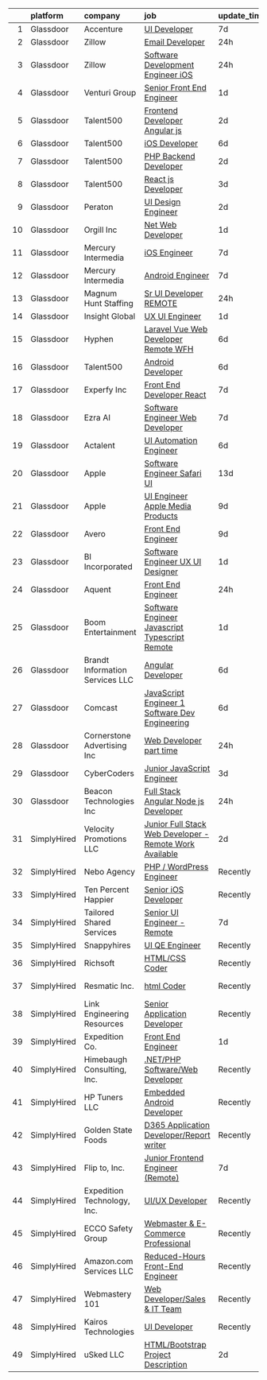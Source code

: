 

|    | platform    | company                          | job                                                                                                                                                                                                                                                                                                                                                                                                                                                                                                                                                                                                                                                                                                                                                                                                                                                                                                                                                                                                                                                                                                                                                                                                                                                                                                                                                                                                                                                                                                                                                                                                                                 | update_time   | location          |
|---:|:------------|:---------------------------------|:------------------------------------------------------------------------------------------------------------------------------------------------------------------------------------------------------------------------------------------------------------------------------------------------------------------------------------------------------------------------------------------------------------------------------------------------------------------------------------------------------------------------------------------------------------------------------------------------------------------------------------------------------------------------------------------------------------------------------------------------------------------------------------------------------------------------------------------------------------------------------------------------------------------------------------------------------------------------------------------------------------------------------------------------------------------------------------------------------------------------------------------------------------------------------------------------------------------------------------------------------------------------------------------------------------------------------------------------------------------------------------------------------------------------------------------------------------------------------------------------------------------------------------------------------------------------------------------------------------------------------------|:--------------|:------------------|
|  1 | Glassdoor   | Accenture                        | [UI Developer](https://www.glassdoor.com/partner/jobListing.htm?pos=109&ao=1110586&s=58&guid=000001812857e5a3adaa20b1fcb7df13&src=GD_JOB_AD&t=SR&vt=w&cs=1_eaa53e54&cb=1654239258443&jobListingId=1007896601129&cpc=F7A2269C793D5877&jrtk=3-0-1g4k5fpe6pvv8801-1g4k5fpejjor5800-9bb60e06a030e141--6NYlbfkN0APE6fJhDGMuC5jbJTJUCIacRGCS_mnoKGgY-k6jMj3Os1Vlfk0IYRj9WwqjqBzk7obuJZ5Ty4UDGgvfiQh4449kyZcv_6AJulA2UipyYwpUw8p0zq5dKa1raenwfGjalYgtL0OFxPVq031mEBufGItK4YyFJuuaFq_o9PqGaRgR5d-QcGmKlWTfyqT1LxnPGoI4DCWJn3FfIfk2ED1m47gC9OmNFoAN0Y27vizrcw-raQjs7eQKltgaTVMfTGfOfiqK7Zjm0GTeRMXCTyj3JXfBViWDpE2pL0ikIn8lTy419T9-Snb7EqsDHnEYpqqcvun27XE-UOfFV2P4v2nLYNSP8zWLB2GA6R1x_1c6UmvvrVioBC2CDPXGCVsa9D9BrrzQAGr_OZP02h9myF2y9vY4vmeZ29nlT4L5g0WSQqDTmv9I49ZavkI1Y4WqcqiUz-QIkNnEgFMdy9Wvn7AtBkIhPer2msp_YWIEVMPBZVB7cBb8KKnfYdHanuvLkfJwu5BH-rCS6I8GNch1VCKam2Hh5kW_xzVLggxUWKQ7f_CUiStTt8RxKDFCwCN1ernzHQof0laU3O4vzwIUjLK16BZSgXXR5oT3UVvMPeTLlPUiOix4O-GVyei)                                                                                                                                                                                                                                                                                                                                                                                                                                                                                                                                                                                                                                                                  | 7d            | Plano, TX         |
|  2 | Glassdoor   | Zillow                           | [Email Developer](https://www.glassdoor.com/partner/jobListing.htm?pos=117&ao=1110586&s=58&guid=000001812857e5a3adaa20b1fcb7df13&src=GD_JOB_AD&t=SR&vt=w&cs=1_2d789496&cb=1654239258444&jobListingId=1007914140809&cpc=334ABAF5D42DC775&jrtk=3-0-1g4k5fpe6pvv8801-1g4k5fpejjor5800-d5a371a2296d9443--6NYlbfkN0ANMurRYyPEXg08u6OamUd1Mvhk-zhFSGYIZgoJR86UvYL2v6MoUqae-sD5DnU21vr3PQNu8ZSqa2obWZbktWxgr0g78Syxir6qFJq9FS2-QcG1zbH-ZdReyN6tfx4WDorKu6fRAqkaeyW2Vts6RUdmNBZQ99TRrPTVGAhRaKI307A3YhR2uAcPUFCyx2Z_FuHLmw-RHI8yRaGN2SFNx3HfugyVnmd3PqvSMaIKFNexciEkd37O7KUKoTqQxYbvCWZQVCyyNMtPV7mGyNsyrw9o55sIWWw2jyPvTE-E7O_ANKUXWmlY-hpR_mz9oAdkFQD1bix3YTkrPnyF8UhNEC6XVQ6yBoHvyODsCR0LThQJ3qultTOCpuaXfS4h_wYTLZjf3I9iqZxHL9JSTqH88qxXM2OtSAqvrmy0AwKtZPEXVXeaTYmh3rhL1xo-V6bl52H12BEnknKSN2V5ZQzTtvfck2pd4XnqiPmgOD8kUaXTRlQKs4akM9Ua2rRkiuHtgGeZBbeGb_ZiNUtImQoyjvLwZOstGzK6lRH9_3p1F-9NDexxehtwambye1RgKJ-rUlz5y3DI7UAm5LSEfVpSzKyTzuaZC2Rbs3nEqMLSSdXn5VoDAzQu5DUgp9dLXTnoHezZNk4WjAF8DU-1mHt8poObG3jtXUkObZL0yqbcb-Qpkz4X_0JM7Cni7G2Rfz9Jb0MwkfEFAM7WCOctCT7el0ACW0FlZGQ5M1s3nCx-MlteafloXl1KJ3jG0CgEckukL-vTgG-QkGQlS5m3amScmMjl325huijAVBoKRe6OwblO981KityMUrYkLC6xKZWgbVyz21ew3o_-MnFN1wQ1zVJOJmskfW1W_I_kVwJv5lO82Oe4O9ZkpDF4414rYstFJt8%3D)                                                                                                                                                                                                                                                                                                                                                                                 | 24h           | Remote            |
|  3 | Glassdoor   | Zillow                           | [Software Development Engineer  iOS](https://www.glassdoor.com/partner/jobListing.htm?pos=107&ao=1110586&s=58&guid=000001812857e5a3adaa20b1fcb7df13&src=GD_JOB_AD&t=SR&vt=w&cs=1_0bce164d&cb=1654239258442&jobListingId=1007914140795&cpc=01657B10174A43CF&jrtk=3-0-1g4k5fpe6pvv8801-1g4k5fpejjor5800-8248a2de4f7257cc--6NYlbfkN0ANMurRYyPEXg08u6OamUd1Mvhk-zhFSGYIZgoJR86UvQ_x0FKK8TrZZD49G3rLjS8NjCgnTAvk9YSJOHHkdx2pylunhoEcPyHsrpyRiG8d7dDGFh80bslviv7bc_hULhVYQF6y8y9J3EsW7mxhOp-dlKHrk1YS3fyakeqX8qqixrc82R-BM9XOaEjzaGRJ69V8sKPay3mq7UM3kTdfd426v1d--b-UeYQnd5Y16qpPNcB8wlu3qS5d6-RAohYQXIYW43eRCwAlEILj9K7_axhxEQ6lzkYa7GqO1k_3mvPGtTv_wi0H1uZgJqixHkCAH-GxOnx_iW3j-eXNUIp33xF-mHU6Fii46VQQpM8sssZg-rCZmp_jTRzJsfhdRSCxT1XMHHGQTtMxd8OP4KAokG_-ammqQupNuLhg9g8XDHejElaNXRQOD8UWnkA8SiRPLwMeN99kvj8U6SR5UHjGc77W3njaMJUGAg91Fgn74gMYBPNMQHk_7eAZLHtgGqWpcSfiA06dUZhVEngnd5l9BX6ZtmU5_Q8LdjfQ76D98_keJTmG0nkne7j_MpPIhhHUheUkHumbiLArh3jwI0T0N4FUYNd0OaBUcrDRV1_CIaloLw4T63rmbeMpMN0gAoWXzTodaeJ-6tARGjKDKm-N5cUkySaI6RcCa0h7XpfFWPNzoXg2xecktqmMle6kojIA0aMNCiucEKDH2HfKvU26MczbTrOmox-vtiTWeZTswEgHJqk8x1XOSvz3fIq9v9YWsHeFFdUofhLOR32yd1806TrJI8l4E9U-cEeQpCvPwU60IFOy2huZ-p-D6rMrfigDhYwvrPQIG4FEnWRyo3mkFxjuUCRvwsLzHKo1Il5b8gmW266DXqovMxLAfQG6TkS_wfSBRbQmruaGnQ%3D%3D)                                                                                                                                                                                                                                                                                                                                                | 24h           | San Francisco, CA |
|  4 | Glassdoor   | Venturi Group                    | [Senior Front End Engineer](https://www.glassdoor.com/partner/jobListing.htm?pos=104&ao=1110586&s=58&guid=000001812857e5a3adaa20b1fcb7df13&src=GD_JOB_AD&t=SR&vt=w&ea=1&cs=1_37faaa59&cb=1654239258442&jobListingId=1007910234755&cpc=8507CEB59E1C6AFB&jrtk=3-0-1g4k5fpe6pvv8801-1g4k5fpejjor5800-0cce87c2f7dcf889--6NYlbfkN0DiMBqcaSMT8lrn_viPgFID_2aewekq0duxyJS2DdWDl6I0UnuoC7mcAdBs-ATn3cQAqSfDZUWF8wDtisZl3LekXIOX6FaYmusw585o9ZO7sI8LGYrnZGjTFQGZ7mupt4N0O9tN-kHcTr-uSPAMFUYLAO8bRRkbOVyIQEVy3Uur1MOgfmffHx3N-XVdVbrHzmd0i3CvD7zCE3UdhEyCV63aP9CaZwYF7DCrJK1gKvpwm2l9js0rYaAKEUdZ_rqM5ojmpTFApR51IM_bu_On2nSAJzPr9Nj5wHe-JZuBvN_WWvYPm7BgnvCnf62_FwFHhIGele2OT1eR_EQVhK5zIIVxtbu2vYadps8Cx5DYF77r4By3mi1eX353gl1cH0usaCX4d9a_Ba65BG9zx2KL1oCDyS_ns-5D5opE7v1UySKTUfs2B3ou-rZvmKmn7jr7F51dhAkq5KaDN2OZz245IWujuynRt-7CXcgXWpeofY0kpAi8tC3VlZji5-ZzH7_ZNBuQtPZ2vQfc4Rx5GPkSaauq)                                                                                                                                                                                                                                                                                                                                                                                                                                                                                                                                                                                                                                                                                                                                                | 1d            | Remote            |
|  5 | Glassdoor   | Talent500                        | [Frontend Developer   Angular js](https://www.glassdoor.com/partner/jobListing.htm?pos=127&ao=1110586&s=58&guid=000001812857e5a3adaa20b1fcb7df13&src=GD_JOB_AD&t=SR&vt=w&cs=1_df6509f4&cb=1654239258447&jobListingId=1007904529317&cpc=F41FEAB56D215062&jrtk=3-0-1g4k5fpe6pvv8801-1g4k5fpejjor5800-87f5623e7ebd3c43--6NYlbfkN0D5mXFGwCT9lo97i3gsfTR9iTAPBTm16RjVfbVH6M8QHE8eZVK8zpxpBIss9-IxxjRK0osfSTuBXVkiNPFKje_-ymHyeVXeEt5LJQHqrcSVasMpBVf2PfFNBE1HFLUJviFupjnIM1gEtbdDYUQD6QQlzIEJIjR99ul5jr4u4JBmxg_L-QdbGdiY40AGhtssWTKPnqG8ssQuAJRe3QEkIPC1XmsJHfEKricj0p4LHjZiLRWO55D_lAgIZK9YLvrJFFySCeUDBV8gU-BYmZXef3dpCJg0GWIciyUO05NWpsc8TATFdWewwOZu-T_-qg2QgKShJkhWQrvzEm9rE7rW13k6n5X_9QtnXie9VgYaJCdGftU7ii5Ul_ESzazKrxHkMqIIgNElgu3xiY7zTOom8zavZuSWWpMuBNlFTgvg87vWmAezQMlJDh9-QJhlPlgHkvPdxQtvkzYV4RGJKgedZlFNhzsprCSQ4b9GE0apooNaBHhuWpzxElwN8n2wD5Gcqs_iogqFRPW1aSFz8gmgjV-de4xOdqKSaG57NBd6WMiAaA6ArQvcrRRpjzRjntK0Jwa2QMMwC1U6fSZbmLygOmF_YvOwP4Wa78GmlubH0X0NZ1HovFqSSErIudW9N1xzsbxoxIC1-wvbkt_UB0bXXcXIx6W__sdsczqSbtAhL-80NqtzVTQcYi0aPVUTK41fDcSg8CcnBzlH_g%3D%3D)                                                                                                                                                                                                                                                                                                                                                                                                                                                                                                                                                   | 2d            | Remote            |
|  6 | Glassdoor   | Talent500                        | [iOS Developer](https://www.glassdoor.com/partner/jobListing.htm?pos=126&ao=1110586&s=58&guid=000001812857e5a3adaa20b1fcb7df13&src=GD_JOB_AD&t=SR&vt=w&cs=1_dde40f7f&cb=1654239258447&jobListingId=1007897766239&cpc=F41FEAB56D215062&jrtk=3-0-1g4k5fpe6pvv8801-1g4k5fpejjor5800-6964dac8eb8b6236--6NYlbfkN0D5mXFGwCT9lo97i3gsfTR9iTAPBTm16RjVfbVH6M8QHE8eZVK8zpxpBIss9-IxxjSzv_JkRkv03uQGpUGcXEptTmBlpcP3D_l5-c1MGQG1ynr4cgznyYHtmRSCnECkmri01t3KIuAcV5e7GJ95gvW3n1o_vpDh0FiLg_bSxWDfvt6P0CPJG4peqA7eTIDZLmTEzI3xEW5jTKYPq4FJAoYx0TeU438oeTWgSy0kiiF6VLFcWruFY9lVbzRdDneAsCG8e2xIPmd3QKuGhI5__H2NTpiyXIoxjepemVOIomFYRe0Y2Pdhfffjy0Jm_9ah8H9d_sYUVvGq-_Lh3e1JdwDtj51DwOsZlrS2sl4kX2Ud7GYRLmYIxlKNO-OhIY3rMJz2eclbYuZjZYmdgQ9r26NHqGmrvUPXN4ifNzw4NrrNF5aUeR-3q0Lsc1FDNyeUQuWa2HGX1cNYnFAfgU1dzryBKKkBrppQU-KAO5XbGg6CLJClcqXQ5mp4C7_grWfVgOXe5E7DcgeEk_c49mAI8j13JLa9DsQP9lVkWHsSDYJMcLgkK3XSqnI659gj6ETAksFHvrHJLJ4KBBU2cF8j68flcF6gtLvVubuzePXuAJuwie190FZ_zmOhldYcffdUTGa8bixl6IZbVwhO6LlX5xDspZYdqMlpjHGyaZuWbx5Rn6WuGJZVikJH)                                                                                                                                                                                                                                                                                                                                                                                                                                                                                                                                                                                                 | 6d            | Remote            |
|  7 | Glassdoor   | Talent500                        | [PHP Backend Developer](https://www.glassdoor.com/partner/jobListing.htm?pos=124&ao=1110586&s=58&guid=000001812857e5a3adaa20b1fcb7df13&src=GD_JOB_AD&t=SR&vt=w&cs=1_e38e19ab&cb=1654239258446&jobListingId=1007904714612&cpc=F41FEAB56D215062&jrtk=3-0-1g4k5fpe6pvv8801-1g4k5fpejjor5800-d767907e49504ccf--6NYlbfkN0D5mXFGwCT9lo97i3gsfTR9iTAPBTm16RjVfbVH6M8QHE8eZVK8zpxpBIss9-IxxjTgyFgGJT-FIoKdrZhAfS9_NM6z5ZxF12lUGA8c02ZoHAmEqDXQYA5mBdMJ_zhsgHFsg5niEobBFIx2nbvtI9VOyGvj5cRaAVXmEt_jMy0VAPg7ZsfrFR7LkrdNItSSGw6w8llUvevvtzTASUENxaRM2OGD2zZUfImRJSVh0J58huuGRevU-tGPlkbBiL8Gudnv-LQu3QxMmBzCvo60iuEZMkUT9saGk5HUQnSlCpX5ovVx0e_UK2V-4ybsFArdWieNVryKjZq3C8M8xqyIBBW9-B8fCActsjvSoUFKuEh4rOh62sFxUOGcBoGNP51waI5gnO2aPm6xlkJAlJh9PD614iNjqZmojx_GC4sFIpWB0b_oT60pZX0h3JCSAug44Y8Mj30wRJDze9FE-NcS_Fd69Wi1-82P5TIb2mG3u1GVCuOuqO5_U3OAxVfCMvMOj9RljwFKxpOzqxse5mEvZCp9h7-8iF_sZ3xyRQTNshw9UdXAa8IIuW3oNSxFMLQeZySJ9SlC31-GlHD5qLoTPhbGH_z2rm6Brcep29_ZZWCaOEaYsIHGxwxTEE4VUtRUU_7IjpNaRKJvnz5SteG-qrMfek3MhHiAO-uf6cWGilFR-oOI53RPycf6XJoBxyttttw%3D)                                                                                                                                                                                                                                                                                                                                                                                                                                                                                                                                                                           | 2d            | Remote            |
|  8 | Glassdoor   | Talent500                        | [React js Developer](https://www.glassdoor.com/partner/jobListing.htm?pos=113&ao=1110586&s=58&guid=000001812857e5a3adaa20b1fcb7df13&src=GD_JOB_AD&t=SR&vt=w&cs=1_925c41a6&cb=1654239258443&jobListingId=1007902738055&cpc=F41FEAB56D215062&jrtk=3-0-1g4k5fpe6pvv8801-1g4k5fpejjor5800-632c26172fe21751--6NYlbfkN0D5mXFGwCT9lo97i3gsfTR9iTAPBTm16RjVfbVH6M8QHE8eZVK8zpxpBIss9-IxxjT2tE4zvyR5VnfGbhGh2dlUdHAym8QFZteZ2OBXWQvax-zElMlt0B9vbbCz0Y8PpbUuYTm2cXTS-S32OGQcgTx3I1gr9tPVu3TO1Xjo0AHmRsAsdSJ-Bh4Xg58uBAb4St6gmzMu_ucqbKNqadieeGsmk72cser4IptQENkoF28ZvKfdrkE41n7gZUFy3xLAPMeT5WWbJLZuHjThQ5hT1Y-vI-Wx7O12AZdviacP_x54IuVxyAnk0sAuAMAi1iyR5ZjX4DRO9BsnyyaVOc7rqOdvAYqthReqZQOJRQIirZj6p6OiVgs3niEvSxkkoK9NsDFPQ8G9efRx7W14eMLTCyFr6dyoHSTI9fHpC85yrXw1FwANXesHI1JPVjqLlPZ6_zNGr7uMtR_P7i4Txp8C2f-KlVYNNL1JaCU0yFr5crdvYJmwJC7xS1ug-sOtG--C8X9PSkgqKNPygCJiR9ZXOuGWyt-v5ChnNb6L9TGukrCVeftVXKQX5uHlAja_sDj77FFkI1QvjFtSLrwUcGWxsvqzTIP-rxZCMT37UdmqRXCh-rYhM_bfXfCBhiy0-N-ka3ok_zCZSEeavhaU0B8U_5UwFk4siQD1_GaApgSBXlgro8OVH75umjAB)                                                                                                                                                                                                                                                                                                                                                                                                                                                                                                                                                                                            | 3d            | Remote            |
|  9 | Glassdoor   | Peraton                          | [UI Design Engineer](https://www.glassdoor.com/partner/jobListing.htm?pos=110&ao=1110586&s=58&guid=000001812857e5a3adaa20b1fcb7df13&src=GD_JOB_AD&t=SR&vt=w&cs=1_24406cd7&cb=1654239258443&jobListingId=1007908040616&cpc=F583A5AE0DDDFE3A&jrtk=3-0-1g4k5fpe6pvv8801-1g4k5fpejjor5800-58ef5cf6f669573b--6NYlbfkN0Cx7R8OmodZU4Ze4hnUhR0Myw3_voyDLMHXumN7ynSuTrXceT3foN28OOGtcbbQ_74VxahBkURUwvgY0T_lQpTHmbZdizHVjKpUxQ5PlxHa4G5W4py6IGwGXdeUIhYylfc0l_WqmsBf0ytiEd9rWpIkcqibTjicyOKG0by4Qwrgu4Jmg_wWVCD2Tdq9cq9ZREu3wZK3G5sJ_saSGbrPgXvb37MqviLj4QtOazwW_GrCqTaXtycugn4unt0hJMq202sTUNTd9G8sHekyuMzUA0e3a3eBtI6Ar7dXp6QcYxUvwlEoLJGh-khoEnsIzam26KVw5ldZw2bUE98p6FJ9OlmdpVFeS2jPnhJjL0y1D0fHsObDEE6nAJiBtBKrGJ0JYaHdlJzkg4kMUBM_hMTETHQwZnfAXxtfpreKIOf8z9jaTow13MN54QahAyQQGhO4yGyHnDjcl7aSJnoiHDB0ozHp4-9lrsHYlm5vfr0J1ykXQcSn7viq2fbczJzsLJH3Kk1tjiljJ6uuaCQrx5ei5eL0JRs6pEAIKpa7qn4laGhAxY2J1ORsA5lwmppJwIm8cLTLJ45ln9O_AAePFX9RlIkKrsoOq7HpSN0h4pvud9NFAqMNmr2w2AET8s_Fi9Gwnz-wApGi1Lufo7PYSdJgtHetNkzWcIAlE6nGmzl_6VxPxIY6Nd9sFbODq5bnx_I2Pe0huu2MJcBvBaAi4y4eclr36yRY3F-RGDBD5lkRA_057d_m4-IC9aXgMJCiF87B_viTHHrWG_H8bIUbp01xZ8kMncQTlkZs9enD4EjPy7zqBPxJKAZhl4Wf3_S0g5mJZB3Wi2HIgnQ0x_aYIBLL48ZlXAulf1s52NxT0d8Rd8P5ZQxX6UrAVpWOwuKPl9OiHHSB9QMMhEPV1rgRS0Wh-lkGOcSbeLlC4CcSkieTOFKF1F4n8x90AL26ax45yAkgftQN_60xygj_yr1bRwFItTaWcrdpuT1NBtES2Y2XBth_tHRSU95wSYd0dzr-XNR7NAOVY8MZlNi44GPuqACukrdzh2KTMsmscKGt_8VyJxLjLNg9HPGDhR3OSrLDW6y4MnGuDsYylpAd5A%3D%3D)                                                                                                                                                                | 2d            | Chantilly, VA     |
| 10 | Glassdoor   | Orgill  Inc                      | [ Net Web Developer](https://www.glassdoor.com/partner/jobListing.htm?pos=115&ao=1110586&s=58&guid=000001812857e5a3adaa20b1fcb7df13&src=GD_JOB_AD&t=SR&vt=w&ea=1&cs=1_29af02d2&cb=1654239258444&jobListingId=1007910282226&cpc=217C45A42544DB93&jrtk=3-0-1g4k5fpe6pvv8801-1g4k5fpejjor5800-c354991ca4ecda30--6NYlbfkN0Ct2E6ce6CmTcCE-OehnWHI8qHqX1-V3JtgcCXa5aXopZxXERNJCRdfPpCnAZt0k5Fa_8n1aeoPeq93zHe2hWiDjg0YyyHnrYk8oXog060WPiCWx-ULvPCsfQHYX4flf-O_UStxCNiT3E6Ia_eYhXu_gM_qDc_Sv3sIOA_NcHGT15FiG9RZpegINIBJSEs2G1seFUmPYKnFzXYrrbtz7xlpgxeBa6PvLFcyvHWplLMna0tnqG3ZsTf84-4Je9LN5O5qy1QD0SnWNVeev6KQazklbiEiNOkORM21KcFW5ljRYO7eBnqPelCrNa5GkbbR8HOyyNB6X_rFPD9-I7w92lgKqtrh20MygQgXIN6VwBUe-lcPbhs6i3SrjcrX0g5I6PxImNLZb01D19qsxW0gfjWixj73MwKfW3ucSBZntzLajEJvSzir4haaTC3vdZXi8DaUEmDfOXx7mXYBSP6ecWfAlCyvuE_TQYwMcFpjTPw67Bjknn4rKjFPYYPUFTZphTnSevY5gCOJzg%3D%3D)                                                                                                                                                                                                                                                                                                                                                                                                                                                                                                                                                                                                                                                                                                                                                           | 1d            | Remote            |
| 11 | Glassdoor   | Mercury Intermedia               | [iOS Engineer](https://www.glassdoor.com/partner/jobListing.htm?pos=108&ao=1110586&s=58&guid=000001812857e5a3adaa20b1fcb7df13&src=GD_JOB_AD&t=SR&vt=w&ea=1&cs=1_1f23d837&cb=1654239258443&jobListingId=1007895002002&cpc=84DBBAA61F05C438&jrtk=3-0-1g4k5fpe6pvv8801-1g4k5fpejjor5800-64849d946091cc5e--6NYlbfkN0Df00g2cdHO-gfjQ4CGVCa3Qp_-wMFvUt4bv1CBGfq3NIwazR7wqmHkVm4vCojkQGVQyoU8u6iTl2ZkYPr8u7B7EiL-mbWIPlod1wQ520Y0Ug8lE9jbuvq54luw_QKstk2q-RoIHJgnHqUN_pv8Eh154K1xZ2c_UTk2dUPUiceft_pyrC-VR6eqXZfoSAhrHPcwSnfmxIA4qbSXAIu40TOckus1q2QdAR615q6yRLKVg4JhxnXd0X3qOA3OBrubooRL_e1Y49knsqSm_uWCt1vvZTaiHlA83Yk6yajj3rsT2LB7xOZ8jqgiJIbxEvtDLQtiyhwVp74DpdzEXrFb6R8QgiNrgYiwXE_DUTtA5wCS0rW0VyvQrjO7biAZaYlOqrQMh44aZesMkr8n7OUK6qQ2Ya40bn4y5ZpOe23kgAXdPWBMuF2WxMB7NMMeYXCG15wBHHDrk249umQ8NUYUn-1rra84rBAe5wib9bdT8vHFGNkCkmCedZLW)                                                                                                                                                                                                                                                                                                                                                                                                                                                                                                                                                                                                                                                                                                                                                                                             | 7d            | Remote            |
| 12 | Glassdoor   | Mercury Intermedia               | [Android Engineer](https://www.glassdoor.com/partner/jobListing.htm?pos=101&ao=1110586&s=58&guid=000001812857e5a3adaa20b1fcb7df13&src=GD_JOB_AD&t=SR&vt=w&ea=1&cs=1_09fc88e7&cb=1654239258442&jobListingId=1007894995928&cpc=C5F9C09AE97B3D2F&jrtk=3-0-1g4k5fpe6pvv8801-1g4k5fpejjor5800-5777284f90887ff3--6NYlbfkN0Df00g2cdHO-gfjQ4CGVCa3Qp_-wMFvUt4bv1CBGfq3NIwazR7wqmHkoyzbpU2Y2iGDVEu4FmuxiBt_Vu58hLMNMELW3kDUtAxWnf52R1tqbGeDeQJOsQ-pV-5DZ8TEro2EnF7G-DCgxGzGWci5fd0vTaXxKvA4yStCwMojS6ir9u__SwErpdrUfb0xtZz-iO-1s4jdr56iVbiFOJ-hZYiORcYHN74vJjf8IVkUVN7eJMFNa5EnMl_1W9DQp1FzQU7uT2wc-UtsX6pk3Duc_91mYzWOuHFMRT_Lp1esJj6JD9lCgzut4T0rZ2SnMS76aa-vtdQgJ4xv8lU9YrqL97FNjUY14eeUIvHIxW9x7g3_8W_zF1Ir5LSdiUq8zq9NLrNS90PEjs2KgQj3TgkVeTJLqQw6d-EjqTKhg8dRM7IYQhVPtKmkFEhxbrN77DCPZBfV9oP17TvFQxMi3hj5Op93Xe7MGSnSC3HVSADSQY2tfPA7JNwurSjT1Eyk520L9nY%3D)                                                                                                                                                                                                                                                                                                                                                                                                                                                                                                                                                                                                                                                                                                                                                                           | 7d            | Remote            |
| 13 | Glassdoor   | Magnum Hunt Staffing             | [Sr  UI Developer REMOTE](https://www.glassdoor.com/partner/jobListing.htm?pos=105&ao=1110586&s=58&guid=000001812857e5a3adaa20b1fcb7df13&src=GD_JOB_AD&t=SR&vt=w&ea=1&cs=1_9d645262&cb=1654239258442&jobListingId=1007914398237&cpc=AF8BC9077DDDE68D&jrtk=3-0-1g4k5fpe6pvv8801-1g4k5fpejjor5800-ce8b203eebefe641--6NYlbfkN0ApPMyXrjGHNZ4HOtR5bp3hW7-r3UAVomwaSEEjEZtheiHWunq3-hIpQJ9MQbaby1ovHlEM4Cm_dTbO1kG2pBpD1DSy-yZZBb76Bgi75zy6Uc2AMziVQlC_kG8a6YIaShkRa4chM2abgRsRic1r6ZcL7zvilEYW7yUCX-CFIWcimP-OzAETHZAEYnWG2VcEUIUOula_IFEymd9wxiRWQBY6kYiBzNaUE6CPXm5dXvEwot6D0oWzXZrWrSBuzQ_3kZ1L82yVhLOTe2rbY9tBv2uoyMad17GnAyD6cS2q1Ds87gFu4m9R3MKee2z-jFzpEOkf5QT8vv1GNv5D-2tORYHNhD4aZ4BnZl16Xwc52f21vWWXejTMLb8vpD_rEFSZ7bcPSMy6acBGdGaiLWnGu_v4r7lJ924mYqsSF4AfdHrx7B6_vL9pTpVkUwVjChP6BevGHHyHJ3qX2XIqvXCXNHRQ-vEc0MmH6ncn2RLTROvtpB0VePV91LstaPv5ufpC-BzD6bko9WwKUA%3D%3D)                                                                                                                                                                                                                                                                                                                                                                                                                                                                                                                                                                                                                                                                                                                                                      | 24h           | Remote            |
| 14 | Glassdoor   | Insight Global                   | [UX UI Engineer](https://www.glassdoor.com/partner/jobListing.htm?pos=120&ao=1110586&s=58&guid=000001812857e5a3adaa20b1fcb7df13&src=GD_JOB_AD&t=SR&vt=w&ea=1&cs=1_c4c4f0a2&cb=1654239258444&jobListingId=1007910244770&cpc=654405A9B1E0A9F5&jrtk=3-0-1g4k5fpe6pvv8801-1g4k5fpejjor5800-afed4282e819902b--6NYlbfkN0BKkHZu3wF05EeDimN_p6sYpKCMArvwa95YdH7UpkaBCi52Bcb3JNt3QpXU1JGZrLTy642Z8new5ghnGc6JhbwAy3wuykZPgjfusX9rIC8pPltd09bKgrKX1vpPYP_8idp-qZQRLTSYYBFxoIqmKWN9OX4KCaEp2vMOlGfLX4-MRrZtNYM0XU_YTOJnIEOkXsN38NlB4fa6pBEOYa3t89Yuyh2h50X_fgaQ9AvM2ZTC1JIneRENV7gAwyHa7gEQr6zbOy4VJJyPibzhZtTGjtLyPtjTRmNd-srJXsPs_iB5CgeUatO5C_xNgEghj9O3TVPButMPtrnFlkV9iQmdAgSMmav4c8Hep7a-pLwdbJyV0wnabuirf5CliPYLc1vNdx2p-ShOYWXdBd4QxS7dbYC3DOp3Y9-FQ-1Lpg9zWoS4apMlI0MLrlAg0cgXQ26Ia62kb0ndU2VlmAmpsDibb6UOE44bFLk-rYwTXOAz1WECvp-fzzOjIx8-9Sqd0vYUwAcfjamPa-MJ1A%3D%3D)                                                                                                                                                                                                                                                                                                                                                                                                                                                                                                                                                                                                                                                                                                                                                               | 1d            | Remote            |
| 15 | Glassdoor   | Hyphen                           | [Laravel   Vue Web Developer  Remote   WFH ](https://www.glassdoor.com/partner/jobListing.htm?pos=103&ao=1110586&s=58&guid=000001812857e5a3adaa20b1fcb7df13&src=GD_JOB_AD&t=SR&vt=w&ea=1&cs=1_d046ad40&cb=1654239258442&jobListingId=1007898069079&cpc=7095061949A44974&jrtk=3-0-1g4k5fpe6pvv8801-1g4k5fpejjor5800-2567ed1bde027f2f--6NYlbfkN0AEaQrYnbL-KJi1h_7axVVMzKgjw-2MvwjWxRtjm4U7V_jZVStdvvOBsG66w_GoXjdHJF4A3_544sibzvFt9tHugFvr3Qe_CQs2jYr91K-yfSiXfv22sRURU98bGCV-sR8wzgY49efnb4W9oTKr413XotwysNnSmffHQDUS53aRdRDSObxx1574w3VlyIDTTK1c6qOHKbnqdM82q1GqMnqjcohq2__X_vD5Cz5GsIF3gigvrCJGbvc4MEXHkutFPnBBe9k5AZj5QFWRNOEOv7NlZMRhkjhYIdTtUfVfMJECXkuNAxXajYeeKGysAGpTnEl0FozfIe1SjYay8BFC5zZw7LZKY9DYO9WDa06zKLE30l-qDm5pNFuWfUuaiYiOdLtgEdN6Q0urR5pPE3-mKCZMgWFF6GjPG00oP1eWZPXiJ9mh9F99Yy-neRSMH1-0_w_tlSABgbddR0Waiz33_2DkvTeVRJW4az_SwiaCIFaExsa5JJWmea6dt4pJgbH4LLetzkZ3RXcNkwklKITzLW5PRb3SvA3GEbw%3D)                                                                                                                                                                                                                                                                                                                                                                                                                                                                                                                                                                                                                                                                                                                 | 6d            | Remote            |
| 16 | Glassdoor   | Talent500                        | [Android Developer](https://www.glassdoor.com/partner/jobListing.htm?pos=125&ao=1110586&s=58&guid=000001812857e5a3adaa20b1fcb7df13&src=GD_JOB_AD&t=SR&vt=w&cs=1_c0edaf30&cb=1654239258446&jobListingId=1007898014762&cpc=F41FEAB56D215062&jrtk=3-0-1g4k5fpe6pvv8801-1g4k5fpejjor5800-c1ca962f38360e9b--6NYlbfkN0D5mXFGwCT9lo97i3gsfTR9iTAPBTm16RjVfbVH6M8QHE8eZVK8zpxpBIss9-IxxjTLJnr1TEj3-rE3lc03lzC2f24D7H9NY3_rxRuk5L6DPRIcVItllC4V8Ms4l5Bzse5MNgaYt2bmByZDcVCUGD37RojGC0fvXlUVqdwu5qSCvjzSfuYPz-lvleAiARYvvXfIcbSaAZG33MsH4W9OgFU5ICK-POXXuHJeQEim-urINAH1witpOPoU50IXgl-QQlGCIlkiy81o_f9CsYSbSIpmJoh5dCvk761TpUFb-6Q6X1kV9YbfWO7Fa8eyEv4_dU5xbM_uElZPBLxn8CHpoVGO-qFsNzvNreo8CZ8CAfzTDl6NFiJkSTQ0_-TAsicawmh4Wa7KuekgVr1ZunWFgFsDsOBcomCpNiK0H7X60qqGEkfXckHyTM9_VrA0tDfAOiJToMbQWUHyDm4aZ1PepSKuzjtLYQ11SzyuDbF2d5O7dg4u5E35wlsUX8zPKQnRDOKzkFruUq5nWPvHBhTxHG0C6kaS9POqPcunSUjsBmGEvwT5GjMCyXIxx6gDrWSvdogAI5uFN34XQZvmsM861n5cXNYTGuC2jFxFQ0SZeCaQbFeiUqg4-3BQJKqdcwpF0nBNBeCHXeCIk18OifqVJseLiH0oqHwuwH4PHWSwgqmObD7nwY135XtP)                                                                                                                                                                                                                                                                                                                                                                                                                                                                                                                                                                                             | 6d            | Remote            |
| 17 | Glassdoor   | Experfy Inc                      | [Front End Developer  React ](https://www.glassdoor.com/partner/jobListing.htm?pos=116&ao=1110586&s=58&guid=000001812857e5a3adaa20b1fcb7df13&src=GD_JOB_AD&t=SR&vt=w&ea=1&cs=1_ce05cac0&cb=1654239258444&jobListingId=1007896000898&cpc=E773D000C9BC26FA&jrtk=3-0-1g4k5fpe6pvv8801-1g4k5fpejjor5800-a928ff5db6ba90e2--6NYlbfkN0B-xBvAuh_GSl6r9qty7ThzvktzrdvjpcZVZ3elc4ODBcG5e7TYlNB4a5XNUyc0miSsyTf_uxWC-JnAtQt3D1ocBurFmBjhUtJfEC4PI52hnupLtUdEhD9z3CdlaZMJ5F_dhrj0gGomIF8g7t0ZEShy6hwZI8OCiWZx6VHUGmdEux_jCFbvBJG3R1KyvNfMCMvzRujDj0N83HjUjpR1Y4wOJOnvdneVfvHwzKPiO8ToJIWW22Mlis_oalNkodhnWZcDuTT7pVNq_xSyqeSmHzNLX68dh7T4UZoMMZNHA1jY2hvOTXgwHzfIOxNpLh117nf1ObYVksiHxx5bQBiN8HvoFJ_GvUHh-4Ez_bUyCa1NfCONiIg8eboPDGABpPhQMRq4C7Cfndlts7NaRme-r92yv264oAjCRsF4JQfwzPzTUiDNwuwjbB9tW5WWQ6jG0NhTr4qQyPYw70NpLwt6ogNk)                                                                                                                                                                                                                                                                                                                                                                                                                                                                                                                                                                                                                                                                                                                                                                                                              | 7d            | Remote            |
| 18 | Glassdoor   | Ezra AI                          | [Software Engineer Web Developer](https://www.glassdoor.com/partner/jobListing.htm?pos=121&ao=1110586&s=58&guid=000001812857e5a3adaa20b1fcb7df13&src=GD_JOB_AD&t=SR&vt=w&ea=1&cs=1_8201e6fd&cb=1654239258444&jobListingId=1007895245906&cpc=6FC5BA77C9A4CD78&jrtk=3-0-1g4k5fpe6pvv8801-1g4k5fpejjor5800-f32ec186be706c47--6NYlbfkN0Bd8cf-fdNgeRkiNQFW_C8K0qz8FXdN-gfRcI1MQaG-clQx_vlZi5kH6pte5_vR35WKVLRjzFuBvNNFDbpawfB7QcvaHTa5K_03SFll9AOunMCb0NdBSMyAPAa_BGuJM9I1Xot_PhBnyDs4QkXIQ5wbwqBAjBbKCedwKqjqwtcKy8yYScA0AqTKWM-exVsC1q4APu4Y_S868WTOUEvHP6LHcbo9wGL-aGFHgsPXV0VvgNZo_u_VNr_wtRQ4SlgtJ3QYIV0TL-MOP9FFBWurQdWbdDRdPEE_5ds9QfDb68KeXSzE7Q__k4IzVySg-pkiXc9ayiJoYcdRvcm7Haxd8vovEMbsR_mt7wtzbTYuFXu6VPBkfJpNVsNnd-DwsKGAdHruH_pYUXxCSdGGKSI2ud4T6USU4hYqDkKZG6xNIHpIt9DbiyTTixgtwzVT6eP8nUS1BExMjgmvkeGAh2yR_GUxjCZhVC5XiMP6qzSq7zGqdBv39crCoPXxUNbxbP42L6bVXcg5OHnbSw%3D%3D)                                                                                                                                                                                                                                                                                                                                                                                                                                                                                                                                                                                                                                                                                                                                              | 7d            | Remote            |
| 19 | Glassdoor   | Actalent                         | [UI Automation Engineer](https://www.glassdoor.com/partner/jobListing.htm?pos=130&ao=1110586&s=58&guid=000001812857e5a3adaa20b1fcb7df13&src=GD_JOB_AD&t=SR&vt=w&ea=1&cs=1_bf5996c2&cb=1654239258447&jobListingId=1007897333408&cpc=A65DF3A704A48F9B&jrtk=3-0-1g4k5fpe6pvv8801-1g4k5fpejjor5800-9126ced85372f8e3--6NYlbfkN0ChYVx_I3yfZ_JDY3EFoivtqvi_stwnZ_kRt8Dowt_l_d1ydueao4NE-oUleRJ4yhge63Q-DlE3xd0Nu1IFNQs68dcuEYGpxHXDW6Kkf1aepPdLusoWYWAbzdfigRgbsFBvoMXuVJZ3DweTAClgitUdYrDlZ6g-vNEyAyZlGVPWW3tNkEUdCIcvXFeWqQyitxZZ8bEaJArscaf1uD-WAB6k1umzXSJwdYCWUP7ttnqw3_9dB-EDfMYWrs8YzowEGoPw-dRmDV4yZYkJo8KbV5mWp7hh_RyWD93llPmxw4XVExbbECOHjU02pRbKcof-_rO6kE7PIYEqmDXZbgx_falXPlQv_i4_ukmn9J94BqWCq9akA0nPUDkr8thLEpZJ6XbWMIzf0sSHSJWnFjWrT_Plzw_iBEGtjdNZsSXRTfTBQQqwby6do-HzRUmE80Bv6x1IJwEldN8NDgihGQwXn6ANsTGOMFM5M7lynTbphm-4_W409az_pOB_07uM44aoQGNyvn0hkewhwO9G2Hnh4Vw7_3KEI1vkNR0hiKhFMBZOYVGj_daYaJD_tl9WH-tjpgJSVEPGd9FKqlDJHV08L5Hr31Z87TW_2FJ2cNThYamV8MRYhxDTKzPk2Kd1yTL5cC4Alb8kM8PePwrvxkds-REKc3v_RORy29Zf9dmTWFkj18NEwfQny2mM7_wGu-WEYdp5HaiHmYSyMtm0JJq0IlMD7ICZE58_LIXYaKXAnKscJlatEVBKDz396GH02dGWvP6udp0yazhJAhj4JB3SSTAh2GkjSad57--wZBXciUlSw4LqJre2LAtY3_oad_ACIquLvDjWvteCuJHKjY9O7syIlZo0_nprTqBSENDex_61v1gxKb3XUtxSRGJvYprfI7RtfoR31Su3b_AD2qJsp8B5RpNy5Twqgbx0ueLPEhKVaude-2X3O_Nr5l2y4sus8g7Pm5WnUglfCzCmQOkK08aPmMEr2wJrUp0%3D)                                                                                                                                                                                                                                                                     | 6d            | Seattle, WA       |
| 20 | Glassdoor   | Apple                            | [Software Engineer  Safari UI](https://www.glassdoor.com/partner/jobListing.htm?pos=123&ao=1110586&s=58&guid=000001812857e5a3adaa20b1fcb7df13&src=GD_JOB_AD&t=SR&vt=w&cs=1_6525ae00&cb=1654239258446&jobListingId=1007878491277&cpc=654405A9B1E0A9F5&jrtk=3-0-1g4k5fpe6pvv8801-1g4k5fpejjor5800-2066057bda3c4620--6NYlbfkN0BvKrLyj5gPmtZO9T8euul8TCxuuKNOtzRJOomxnwSEodTz2Bc-sPZlt2Zgji_QUXEzbpqBHHe4DaTNs-dbxTzqL5DweuxIMNz7nZXeoRLz3kAiqS10Xzsn4c0FiH1XHf0H9morZHIIRxGY6xmmi5wHsQrTX3CQh73IZ-TaRWO1IRSf2NbtUwEd_5ZD-nvhr27HiIRNaeE8LfGUiN9C9owBFH8YkKEL3iy_0fpa4pxcbsJQrbjYhbQvduy3E0vHFQ9Tge059LzyUvpPpaVzN1OAK4EBNXLJA-ypoFuWTjYWEQPWJArL5V5l_kjS6GTnUxn8xIKNudQtHSjEmtwTA-oiNq0s70gGAqiaK6VSeVddvg4XI3Zaa4yf8Bt51U5QZPwodyBIhWVbhXXdq9_pbB2Gx_KDvGR3HGUrJluKqvJdKCq_9bedzgaLaW1A8tIPw73BWmfz8CuG2yp6P-V28RKW77tXbLi2_Y8enA13IKOVm9r6etrFxwrh_d0byg0BIJT6z9jCYCRu0VOdPRhdfKye45IjKUfIZ2q-sGqBsK0qTCjxV12JHtBbuv8QWPADD-GnuXyOUnCiR8V7Q_jlyvv4Kjzu1V1-RoPxnd7pm88z7Y4RzjCIG6z7-KR_HcpixawCleru7UbIvQ0WDCo0NGsST0K4cRgb0kQP1uRtfuDx_7wmpH_QiHcBJJNcjAhZA1c_64_WusZ_dNZGemSbgOuw01qJp9xuctvpwHwLqEkXuvFviRJK8o-FOBTS__RC5Gp5HEoYEn_NfvxkxrEjryC9MqA5aHuEADEBcqLehgDcZSQR2wWJCzlhwwWv7aneYzyhkM91uL6usHpwwwHHsfnJMnx1i30qmpX4CSKPlYOZVMd1z3WyWTp2dQuac5r9NFqSNKEhYHWA4-reLhtqT75VrZw_NQmYYcKNSvbw1234nw%3D%3D)                                                                                                                                                                                                                                                                                                                      | 13d           | Cupertino, CA     |
| 21 | Glassdoor   | Apple                            | [UI Engineer  Apple Media Products](https://www.glassdoor.com/partner/jobListing.htm?pos=122&ao=1110586&s=58&guid=000001812857e5a3adaa20b1fcb7df13&src=GD_JOB_AD&t=SR&vt=w&cs=1_fea436c5&cb=1654239258444&jobListingId=1007888396744&cpc=F41FEAB56D215062&jrtk=3-0-1g4k5fpe6pvv8801-1g4k5fpejjor5800-5de0cd8aeddaecc1--6NYlbfkN0BvKrLyj5gPmtZO9T8euul8TCxuuKNOtzRJOomxnwSEodTz2Bc-sPZlFpP0h5lDivrQ-VsPLMa-bugQqrckihPFwfJRcbH-imk811KFF9-AH2uXqArqFbJrfWiM2BjxMQ-5UJaxXUDUWjtlN4M0_bIYQaPgy2mnm4LfHA8ro-m7f-7j7folSpN2YLsvcpjp5ThtvPIrSRu6tt5GFO69ymLg6Bd35ZEnK-tukv7Z7oOBL2GDUCFAaFx2Nvx0OSW2yGk5aPJB05NhGiab5kLzCXmbVz5ksrdtQDIRFL1TrE1xjrG0hJlZb7RxpCPVWGDsna2tUJBgPO3-b7_AmugrNbjt0YuOcAn2FSZLEithUKGTEj4t2a5i_W1uEEM6QfROMtz2aIsZqMBEdZoUgqkzvY1X6r3bi861SzJSuBcZqoB35AL2JzN0Pk8Jjbp4Im6FVQ2PVW7QNqvpgmiUFhA9WiEB4u_j6wvGdhuVEF5NvIcd74s6PEyGlmINWx33Osf1Pmg8iMBJZhL-BCiJgodqq-jgc7gYAD56wi1DCLIdMtGVIa3d0OPXqahwOCS7yFnXb99MF3RNYadTOJ1SN5Olfy4E-9TsJ4VkjZ3TGVBZZlTrVyYwcdSItpC9y0-K_lX9lSY5IkrkGIrod8pv55rHBWJSz8uTHCY53DS8Tceo10sAzvAl3CIGx3NL7sKq520VOOcISN5Ekdmy2BNUxq_W1uViy6NFDKgI9zA8TN4FX-j7hNZKL1IHPOLp7z47Yq0Yt52R_XO-Rlbejo_5OTINuf03yKwD2trSZl47XQ_PrYsaY_rCSEWlC5ui2O15cnTOpx6ywiPik7SNq4yLIVphGCpKWY7yNUjKhI-G0CJHGmbX7b9Htl-GP09z0SBA8NF965mqWzCNnVhwAWkTnKxfbKL5aHh_12tXtZN0FgRMTxezLl1lGJ0W0S9v)                                                                                                                                                                                                                                                                                                             | 9d            | New York, NY      |
| 22 | Glassdoor   | Avero                            | [Front End Engineer](https://www.glassdoor.com/partner/jobListing.htm?pos=119&ao=1110586&s=58&guid=000001812857e5a3adaa20b1fcb7df13&src=GD_JOB_AD&t=SR&vt=w&ea=1&cs=1_49a6305c&cb=1654239258444&jobListingId=1007889206427&cpc=3DB599BF2F4828F0&jrtk=3-0-1g4k5fpe6pvv8801-1g4k5fpejjor5800-4191c9525df1b341--6NYlbfkN0AA9chliNx5rWKKbiIv082fEm27pTRfVI6fXGU9QTVHsN3ALj3C8fadenqNp5BGkG9TDOdusQsVgW5FS1WaE0B9uhIRoAV7PIaGWyp2MR-oeiXIaiInV5V3EYJZiXV58rSlprSgflrl2uoGUIl4dnKugLoACecWXvC5-a1KTmzPlLL0NzKvnIcMTsusbuE5wY6c0NWAbU1ZoMXiO-j6UNN2QiQgn1C2g8PA2_VeF1m36a14_ase5OZD8zJ61mdvDSj8CSGn74cXuHsA3oCfeJyuIkeCWcvzKyhidYXfJXqzUwXIeJNna8M5ZguBYevdNY7ermujFRf_sxs0AzBUwUgDWNswH-xht1ZP9g8wdjIJZ0m1sQXRXMn7h5seFV-SaITV39IL3CQ0gof003LqS7fmoJyREUXd-_GfcRzbQbZMkjGdZn3mgttJT9hDPUMWgsMC-CFs5V1GhHxSr2C2kfi9GXYxz3nWUWe7bdTStLtOiC-_XsLOn2qRQwIFtV0bTu4%3D)                                                                                                                                                                                                                                                                                                                                                                                                                                                                                                                                                                                                                                                                                                                                                                         | 9d            | Remote            |
| 23 | Glassdoor   | BI Incorporated                  | [Software Engineer   UX UI Designer](https://www.glassdoor.com/partner/jobListing.htm?pos=111&ao=1110586&s=58&guid=000001812857e5a3adaa20b1fcb7df13&src=GD_JOB_AD&t=SR&vt=w&ea=1&cs=1_5c269870&cb=1654239258443&jobListingId=1007909630296&cpc=E773D000C9BC26FA&jrtk=3-0-1g4k5fpe6pvv8801-1g4k5fpejjor5800-3bae9b0ae39df809--6NYlbfkN0DHInFY0azV1jmaKqaTmrn-bCC0aV3JFSZDOJfw4iy06yope1VjaehdGPyEl1ZqsrTa6YtDhJZwfszvbEDJN5UWBzUKHO2itx_7prLuNuEZ2FAv4NqrPjY9FHfgNGvMsQoRK4GCE-cY8HJ48Z22L7bcgT13Q37i_leLFETvxQC0f8vTotY3PZDZujcLUCLP8OWYWs9ZNbwazqPoJBlfGshBP223Bs3AtWXuK6ciyq2bRUT19pvd1YNQIYV5QQTOZe9I127gFAvYzgXWhSqgiXfqPROwP_F0Ai0eg_xWsAY_HMskpD4S5Lw-k6sl3wzgNlPKVGqcK1spDxc2Q4KQA9nUjk943z7DlD9LGYKwRn7CfmLAHEqws5Ho6tHxojmG7Qb1os2A5G41NJ2Ul_fVDXivqgyvZu2D4a3x8-Uny1-9CKAQdKCNNwKyCP_t7fyyC4xROdTW51yKCcdgFEUMz7rKqfjkZKmFzHZTbI7sUlvUMTFwvaPz82KMWZ7-96R7zrY%3D)                                                                                                                                                                                                                                                                                                                                                                                                                                                                                                                                                                                                                                                                                                                                                         | 1d            | Remote            |
| 24 | Glassdoor   | Aquent                           | [Front End Engineer](https://www.glassdoor.com/partner/jobListing.htm?pos=118&ao=1110586&s=58&guid=000001812857e5a3adaa20b1fcb7df13&src=GD_JOB_AD&t=SR&vt=w&cs=1_623ce8b8&cb=1654239258444&jobListingId=1007914397858&cpc=C63BD00756FD6F58&jrtk=3-0-1g4k5fpe6pvv8801-1g4k5fpejjor5800-b223730332964e26--6NYlbfkN0DMrcEu7yrtATojKJA7cEzGQ3FdRGWLh0CZQInL4ECGI9gD0Wolx9R2v-Aex0-GK05DMPocMmn6QqXwfQmYNDHEqE5p9uN5dCpOyNkW5uEf6ZH3FCPSS5plEx-g2WplGXbDJpysGgWxw8rBTq6ogVLF_FQhBR7GA9hkGT2yeuKo78JKEMZy8hbv-YwLmFgC1qU-5fY8_A21iV0H4DKXmrgq933io7avnDdkqWo41uxobIiF-2iQaRDBp0ubDauFt4f85fZb1-FSgi8ltGqYrARYFRYcI_ITnGOpuJHMLP0rUom_c1B9xiTOL3VwQtZLcT3i2jIaD06Vw84HWvx8UQHvOJPeeXsOP6l_dqjTtRNDqc5OxJCkTnztaIQcDpsxjvxJ926vndi6XoqEgJZUNEdSOIuKlG8WE_bckEk9xj75ttT408GP3ypC5Jnp_42okulQWQu4Dn15zg%3D%3D)                                                                                                                                                                                                                                                                                                                                                                                                                                                                                                                                                                                                                                                                                                                                                                                                                                | 24h           | Houston, TX       |
| 25 | Glassdoor   | Boom Entertainment               | [Software Engineer   Javascript   Typescript   Remote](https://www.glassdoor.com/partner/jobListing.htm?pos=128&ao=1110586&s=58&guid=000001812857e5a3adaa20b1fcb7df13&src=GD_JOB_AD&t=SR&vt=w&cs=1_3c7e77ac&cb=1654239258447&jobListingId=1007910114200&cpc=654405A9B1E0A9F5&jrtk=3-0-1g4k5fpe6pvv8801-1g4k5fpejjor5800-9b136a28b569ef77--6NYlbfkN0ALEJiboVHAlQP_0x4wwqprg0iVifP72Mr-d5262RMIPWoYYKneUHNvZpqyo5AO2RGZuEClONnk85L5XWAae-8lzWJzS0vqA4_gBMbzAvUlihNbe1ZrA53VuyRtEjfJH72BOtZk48S-BexzmVj_j8fYzagFfVNrTGv7zEf5jLeDtoQX3fJIOnuvGyDJu31i4h6M3qDCg6SAgvVDqpJjiemf-3dOmEVYtTdC1sohrydnDv6I3ZrL99P7YHWd3ogln4HQK3oJhqsaHk7Ep86Efc8ObzQHL5YVkN2cMkQmW2NH0shbnhKddMSWM_UezyDeuf2Kb_WhRycRytbNyH3JplidAxMRbBySFKNZgj1_DH5TM7CIuAP5t3Gl67HoGbQmvhU9NqzG9BJI6oYtZPzRRcoeRkgBzTO1fq7y3w3PKDmTILvUXufEqvFDbG8GkCUd-oELHE7KcfAuPahPiwqPVA9U)                                                                                                                                                                                                                                                                                                                                                                                                                                                                                                                                                                                                                                                                                                                                                                                          | 1d            | Remote            |
| 26 | Glassdoor   | Brandt Information Services  LLC | [Angular Developer](https://www.glassdoor.com/partner/jobListing.htm?pos=106&ao=1110586&s=58&guid=000001812857e5a3adaa20b1fcb7df13&src=GD_JOB_AD&t=SR&vt=w&ea=1&cs=1_71873e39&cb=1654239258443&jobListingId=1007898079526&cpc=4050D81B60456B41&jrtk=3-0-1g4k5fpe6pvv8801-1g4k5fpejjor5800-b713ee4fe4aaa6c1--6NYlbfkN0Bl5BgkkfMOy9oBH1gna3Pw7ejtqqmGjXqlz8DpK87o7IMuzuQm_1-E-0oNWiILIjIittUaW8nDhojhoavNAVYsLDEYbXSSY_VP7CR5w7cyrdjTkrqkb_rb17dE4GmBBzz4zijiE0AxRamXIHdWwq5H563mZTY7KQXAHTEoxw5-FkIiJbk_UmVo501icAWLE7EmLb_asDonj_c2unPmjHQLvUKnnMUnSMqIh4sXr2ZKMoD9_0uvZGJnr0OtplvfisWfN3eTKjrJAzRW97TgM3I4fZ56stePQpoDtkq7SXvbEqpj3KhrwQQa42iVKaQBo-OWnjNhBn3CuWmTLFLZYhm4BMn3l4qB38vcfoVqSor19p3bfe33Oi3P-pY1G_gEVc-b2zCQC0vfmlw66zR39GJWc-8CgZ_ALhxuxNG88VZBKtyHUf3BW-Bk_mJvYKe6_XmtSy3l9-dy5Mh043I3k19FzLEKFGyznzc2WwzOwWe7PIqlN59669aHvlrVmjG2bwA%3D)                                                                                                                                                                                                                                                                                                                                                                                                                                                                                                                                                                                                                                                                                                                                                                          | 6d            | Remote            |
| 27 | Glassdoor   | Comcast                          | [JavaScript Engineer 1  Software Dev   Engineering](https://www.glassdoor.com/partner/jobListing.htm?pos=112&ao=1110586&s=58&guid=000001812857e5a3adaa20b1fcb7df13&src=GD_JOB_AD&t=SR&vt=w&cs=1_46ddd023&cb=1654239258443&jobListingId=1007897937635&cpc=76BDADE3D6D9A820&jrtk=3-0-1g4k5fpe6pvv8801-1g4k5fpejjor5800-26728bc6c1808aeb--6NYlbfkN0Cj-KmZPsf9w80C8b1WzNVrlanjD2SXJjxuCbUWHsXPZlTAgGmdtIUzoKTi6fK6Wva54Bm5TEkYSBuk6xY0G7MiAd0SMz0a7K8dOTqYFg0t8gol1FMXDPYme4W1E57hzUVue9m3wf-M-k_1EZyEamhNf775cehb0P34O9uwlBkSlzNGHYB3Kg9oK5JAoRa1y-_ILlsJEf1O0Y5kLN8egY0-EUxn_-znywbMP87FepYkC2fW7_GMqQ_Ooa8xMluJs9I3FJZMslIUOIHw0PRb8tzqWv8mX0upeYWLOu6i9gf2pT7P84ASsjfB-VJtW783v_ReqnNQgRPxpDB_u9AsBYdqOcjrWnLfFL49EP9dTEHyMZBhtRs9lwsO0g4EL7JLWsjQ0rYjPZ5LjDmd1h4Kc6jna7Lu3pJ6D5OlH5jVn3fFPFk2raiEYMns7xX11scTAhFjvi8NbPKfjExufpoUEFRlueod_4ChgT6SzmDu71zmhtE2QNR2eyBpdvoUH6GJt_HxUN3fMnOcMdChlmF-RoUE6hdWSp0WWKahpYJCdL1dLus0EPIf8SWNMNEke-YzxmfiifmcigKRHYkA0TzYEGfdMcrr3oYGIrEyXYgmliuMYEwbWybVL0JN4m9bcoDVN2nIsV7hx8_-twJzSCtbLWr6oVB35RTr7unPKc-_yiH7MbX30GsDj4OAREbTOg_VUSuf-mGcnDCkPKA699cpKJy-8qAgG3IjfkldDl--EJzolCPHR6IK1GF5rAhk4LsekAAX7C65WJEmvJc68UW4Smi1xNEwmJSipRYM4BPJ4Rbc7ecL1YWb-9KWyxM9SMkJOfUhgQeJcOjrpI8985t32lhnHLhNVcP4Qw_B3uBGNA9K36-w81CqZilU83p2QjZHc4AnIN20rja_jw75c1FW2Us8PunkSYr-kmDPDSNm7Vp2Hk8ic2UWfok9iC2Ca6fBRuk09GuxN5L6iBb9gjeWySLcGQuwe39GRblEIezwFeA14oH6cuvidMFHTSEl4uobwhd6JEBH2COEGblSncdM9zv7Y1f15x6uBTVh4jIL5Q7TNz2OeqFvAq5out5RJdv80qgRvOHJmKfiMrTJxl-QR1vv24C1pr-lntlRZpEoZ7SwQUO5lPif2y89n0gTrAp_O1R-xodm4TEe1P6KsomnQhmLNpL0ho6F-OPDwST7Sz3sgtfNxLTVj9v6_DLmIaMJ9FCusXkcmJZL0w%3D%3D) | 6d            | Philadelphia, PA  |
| 28 | Glassdoor   | Cornerstone Advertising  Inc     | [Web Developer  part time ](https://www.glassdoor.com/partner/jobListing.htm?pos=102&ao=1110586&s=58&guid=000001812857e5a3adaa20b1fcb7df13&src=GD_JOB_AD&t=SR&vt=w&ea=1&cs=1_6e1d9075&cb=1654239258442&jobListingId=1007913817005&cpc=883DC43018083D9A&jrtk=3-0-1g4k5fpe6pvv8801-1g4k5fpejjor5800-7a3535f9c8bb30e7--6NYlbfkN0C7UF9CHkVJDNt5uSyfsfnhA9LY7ZJxOtDuRZHPJx66W61bbHEx1VsOaqIYglyIK_H-jWsxT7n7MzR9o5cKj3UKjx_t3mvlAZHnQhxP4GWdwaS4M01qNpXvva30FueIlIcF_lqAOGngQJBztEf8YLbvZCTYEeIghjpW6H3WSc_RNf_1ZuyWvD-ueQhWVIlmo6pX6jjCyGUuK1fM4LCP6Dr5m0EouOudKTV5cUjfkMBY2kyRzu91zn2AjuJMG0CWkD1b2xi2K3K41R-oHu8RpHYY3mumZkxvuDgcoIK-4UBFBToI3qhN63K8XG-UGR9k6al-7KExpqCaQdHoP5K6HpXq-W-lqncqSMXw-UiwxNViaTyEdh2-ATTpItErKrxP73jrp3Ho1B1X1Gm5zvjChXAlE4hVuyGPJfgRjvaiSBHDYOO1sbLJ0oRoKsgmIHo_fxE9Hay8mRiG_QgYXRLZ6iFQMTS8GJ9QS5Q7LKaJJaKd5O-A7rPqO5ffaRzaP3PnT4Q%3D)                                                                                                                                                                                                                                                                                                                                                                                                                                                                                                                                                                                                                                                                                                                                                                  | 24h           | Remote            |
| 29 | Glassdoor   | CyberCoders                      | [Junior JavaScript Engineer](https://www.glassdoor.com/partner/jobListing.htm?pos=129&ao=1110586&s=58&guid=000001812857e5a3adaa20b1fcb7df13&src=GD_JOB_AD&t=SR&vt=w&ea=1&cs=1_930fe8a6&cb=1654239258447&jobListingId=1007903543382&cpc=FA84DF7EA1EC2398&jrtk=3-0-1g4k5fpe6pvv8801-1g4k5fpejjor5800-fbfbf4ba254371f3--6NYlbfkN0CpFJQzrgRR8WqXWK1qKKEqALWJw739KlKqr2H-MSI4eoBlI4EFrmor2FYZMP3muM3zZ2ygH9Lid7pz64BnAhGIc8lKso7lzGV3vIF3mSDqH1rcJfzS81hhd7ArAZ439m70v77JdutEnkC58qMPeWM7fWS8mccy61CszjcWZu6TNtfQoJaza1aF0ljop6xra1dW65byh81pLV66S3voZn70TXCLzLCLyiXy-24kqVVdO5odDswbIA7iwBakIs2-HUDaT8sClhc_hnM0FVlb9dHLlyn3oh2ma0UCJEZ0GkEijO5QUJ_OnXiuP6VzmsqIpztv1_izcDov2H4yp-05ntruOcX2iRo_FNypxbV-M-ZtVsWOhNpb38roUygdUTBWU4AkbNz54cNsc9157XJ6JQnjryfht3NeLgZeRuRnDEmUCtAXDeN4VF525eRtMCBBIUgb6ZRKP5o1Kde3XeiorO7tVgWofubT80FZjSP1BRhSqcZUasHyoiAMG_Inh1oFLVoZK2RYhQZQmP4RDkzJO1vX7WyBH-cYJ6Sw9VQqJaL5_YJ4rdYpelwyEFnz9oivl0Joze1vyrg2kfWl4D52CfOByFdM1G1LovzzDD5yCvrt8WpglY80Rhn71B72qzKNjpJ23w5O-TPOrVEUbRUONurU526sVYNj4_P0gefoj0FaYSYqeyFTiu0zU0kNSiYUwIRtnl3kvRLW_2fT3gIHjxPRx9Ck9iIoDotC1TkoUJjVTdhZb5q1dZMJH6PibMf0uX70nstrSt4fFmqaHVdlJOG7234w21iUszWEy_jv1oHoKe8LOMkmpeOLncylGfSISvqOE5aLJU2lf-BPLfQOUF8ako5CMwdfT8f7x8Zq_eHVMKb52AJdPhjgaU0ZvMAnpIfM9YqsD4F1JLn_VpAXGHml79ZqSzsraKMSUqJWmezIQon_NLrIIdCzHRSHjs7scqTTzPH-vl47qjgVt8WhOPNbeaY7kDFkRj8%3D)                                                                                                                                                                                                                                                                 | 3d            | Fremont, CA       |
| 30 | Glassdoor   | Beacon Technologies  Inc         | [Full Stack Angular Node js Developer](https://www.glassdoor.com/partner/jobListing.htm?pos=114&ao=1110586&s=58&guid=000001812857e5a3adaa20b1fcb7df13&src=GD_JOB_AD&t=SR&vt=w&ea=1&cs=1_c2ffb6d0&cb=1654239258444&jobListingId=1007914112985&cpc=F17331D9BECC482A&jrtk=3-0-1g4k5fpe6pvv8801-1g4k5fpejjor5800-7ece14bc8ce63dd0--6NYlbfkN0CYXnVMoKhglk8l43nY_p3knJaiSje3JlRNTIcIZchpDDmij7RkZFl-WK2AcR_-ctkXUYrsf7_Icy66g4eSpUM5kgj6zY84ak-bUyAS6AplZ19Leg5ftZ8uB057VbqSQyHUdVLEmAO8pZKUgXwfR4CJupxe7FC12_ExdYy6yJ_QjIxHgsGSu7lTqtxDDYOlYXBK09Y5gUiLTsoaiwI8aq_9BotM6ydvWQG55L3u5nSTcM3POj-pGRUvmtESg20cFzSLrVjSFyT1dGf694pmVf9l2BaSxsHdZzEmfnFeRaSepibqyrx0eaFbsSTd0NkGdPiqhnPBxwsFQew2hwTCp0t0idJUmigZXQVi-4U720XYlLqE8DbgYKcBTUqJZiDfBPQLz4KydV3r2DKMLCA6SRhMmJ8fDo3ZS1Yy2dDE70q55L36pqQEm_JqKlDsupsdBKkl6BuazpilYJzEF0gjgrc75E17Q-AjELt-7yX0sgxPlofwrl7HWzXVDk1neqHTuE0%3D)                                                                                                                                                                                                                                                                                                                                                                                                                                                                                                                                                                                                                                                                                                                                                       | 24h           | Remote            |
| 31 | SimplyHired | Velocity Promotions LLC          | [Junior Full Stack Web Developer - Remote Work Available](https://www.simplyhired.com/job/GLqL7TGzQDEEps1_8hgWKUfQ_vKOblaOMD71_lW8PNhNA4MzEJYwHw?q=ui+engineer)                                                                                                                                                                                                                                                                                                                                                                                                                                                                                                                                                                                                                                                                                                                                                                                                                                                                                                                                                                                                                                                                                                                                                                                                                                                                                                                                                                                                                                                                     | 2d            | Remote            |
| 32 | SimplyHired | Nebo Agency                      | [PHP / WordPress Engineer](https://www.simplyhired.com/job/UIyK9Ss1A2fHA1dweSgqUliN9UbHuLWlh8hpl-JjM0YMEEudSRe4mQ?q=ui+engineer)                                                                                                                                                                                                                                                                                                                                                                                                                                                                                                                                                                                                                                                                                                                                                                                                                                                                                                                                                                                                                                                                                                                                                                                                                                                                                                                                                                                                                                                                                                    | Recently      | Atlanta, GA       |
| 33 | SimplyHired | Ten Percent Happier              | [Senior iOS Developer](https://www.simplyhired.com/job/F175Q6sEOolJ6UOpeNZV3-XYekqXbrwWObs5o1ialYcMGg4RWqoxEg?q=ui+engineer)                                                                                                                                                                                                                                                                                                                                                                                                                                                                                                                                                                                                                                                                                                                                                                                                                                                                                                                                                                                                                                                                                                                                                                                                                                                                                                                                                                                                                                                                                                        | Recently      | Boston, MA        |
| 34 | SimplyHired | Tailored Shared Services         | [Senior UI Engineer - Remote](https://www.simplyhired.com/job/tS08IsycJ30ZKzjv_kmbN5OgIHoErD2_h-JEuJktoZIavQ4LSVDkWA?q=ui+engineer)                                                                                                                                                                                                                                                                                                                                                                                                                                                                                                                                                                                                                                                                                                                                                                                                                                                                                                                                                                                                                                                                                                                                                                                                                                                                                                                                                                                                                                                                                                 | 7d            | Remote            |
| 35 | SimplyHired | Snappyhires                      | [UI QE Engineer](https://www.simplyhired.com/job/V-Dqa9YLIFX0GQ1ok2qgbS7wWaPq37k4w4UZBHk_R0iEJEGT5ltrFQ?q=ui+engineer)                                                                                                                                                                                                                                                                                                                                                                                                                                                                                                                                                                                                                                                                                                                                                                                                                                                                                                                                                                                                                                                                                                                                                                                                                                                                                                                                                                                                                                                                                                              | Recently      | Remote            |
| 36 | SimplyHired | Richsoft                         | [HTML/CSS Coder](https://www.simplyhired.com/job/KHE7GFVDOn70i1aFlW3JGpGU92Hsdfgfjh0o5PF5qB59BvaRWaoBWw?q=ui+engineer)                                                                                                                                                                                                                                                                                                                                                                                                                                                                                                                                                                                                                                                                                                                                                                                                                                                                                                                                                                                                                                                                                                                                                                                                                                                                                                                                                                                                                                                                                                              | Recently      | Muskegon, MI      |
| 37 | SimplyHired | Resmatic Inc.                    | [html Coder](https://www.simplyhired.com/job/1horKlaY2nUszWNGAznbOjFUNCJBjStFQ1YxHY1ditLaUqJVnHJ9Ig?q=ui+engineer)                                                                                                                                                                                                                                                                                                                                                                                                                                                                                                                                                                                                                                                                                                                                                                                                                                                                                                                                                                                                                                                                                                                                                                                                                                                                                                                                                                                                                                                                                                                  | Recently      | Sebastopol, CA    |
| 38 | SimplyHired | Link Engineering Resources       | [Senior Application Developer](https://www.simplyhired.com/job/m-HI9_lTpn_p6Lh0RLWbvrI9x3gME_T8HeoFTyfqBhRApQ4Pi8TRYQ?q=ui+engineer)                                                                                                                                                                                                                                                                                                                                                                                                                                                                                                                                                                                                                                                                                                                                                                                                                                                                                                                                                                                                                                                                                                                                                                                                                                                                                                                                                                                                                                                                                                | Recently      | Minneapolis, MN   |
| 39 | SimplyHired | Expedition Co.                   | [Front End Engineer](https://www.simplyhired.com/job/Kw0tjo1YRXqgD76O2yppDsZISqEC-MZ8zZvw-JDk_8tLjSYaYcZsOQ?q=ui+engineer)                                                                                                                                                                                                                                                                                                                                                                                                                                                                                                                                                                                                                                                                                                                                                                                                                                                                                                                                                                                                                                                                                                                                                                                                                                                                                                                                                                                                                                                                                                          | 1d            | Remote            |
| 40 | SimplyHired | Himebaugh Consulting, Inc.       | [.NET/PHP Software/Web Developer](https://www.simplyhired.com/job/WPieCccT2Cjq1_jE7Efa86pSb8j5_1sylIH8njiz5lo2R7pJ85OurQ?q=ui+engineer)                                                                                                                                                                                                                                                                                                                                                                                                                                                                                                                                                                                                                                                                                                                                                                                                                                                                                                                                                                                                                                                                                                                                                                                                                                                                                                                                                                                                                                                                                             | Recently      | Canton, OH        |
| 41 | SimplyHired | HP Tuners LLC                    | [Embedded Android Developer](https://www.simplyhired.com/job/wzyHU-ZqAtjAGba0qIvY982IQIXVnJ-W1RhjVuhT1CiYPXcG6IXnjw?q=ui+engineer)                                                                                                                                                                                                                                                                                                                                                                                                                                                                                                                                                                                                                                                                                                                                                                                                                                                                                                                                                                                                                                                                                                                                                                                                                                                                                                                                                                                                                                                                                                  | Recently      | Buffalo Grove, IL |
| 42 | SimplyHired | Golden State Foods               | [D365 Application Developer/Report writer](https://www.simplyhired.com/job/mTgn9Ifokwq-uRHpf2d4AjGk2C3OnR8YUbH8IH9Gi4u20_spN5vVSQ?q=ui+engineer)                                                                                                                                                                                                                                                                                                                                                                                                                                                                                                                                                                                                                                                                                                                                                                                                                                                                                                                                                                                                                                                                                                                                                                                                                                                                                                                                                                                                                                                                                    | Recently      | Irvine, CA        |
| 43 | SimplyHired | Flip to, Inc.                    | [Junior Frontend Engineer (Remote)](https://www.simplyhired.com/job/QAL3UmuMoAoGTOkG3YM6bQiKly_aMCfFK9rNT7wrAyIaYTs-W0YRug?q=ui+engineer)                                                                                                                                                                                                                                                                                                                                                                                                                                                                                                                                                                                                                                                                                                                                                                                                                                                                                                                                                                                                                                                                                                                                                                                                                                                                                                                                                                                                                                                                                           | 7d            | Remote            |
| 44 | SimplyHired | Expedition Technology, Inc.      | [UI/UX Developer](https://www.simplyhired.com/job/L-mG5S4oQ2uT24LtFAfmDLzUhpdAB4McaY5Jc4-jN_NsoKvJ0GkPdw?q=ui+engineer)                                                                                                                                                                                                                                                                                                                                                                                                                                                                                                                                                                                                                                                                                                                                                                                                                                                                                                                                                                                                                                                                                                                                                                                                                                                                                                                                                                                                                                                                                                             | Recently      | Herndon, VA       |
| 45 | SimplyHired | ECCO Safety Group                | [Webmaster & E-Commerce Professional](https://www.simplyhired.com/job/Eis_eQzujD-0VqGd4cWH7_Zog5RuoP6kJescPkierQ7_taP_BL8ylw?q=ui+engineer)                                                                                                                                                                                                                                                                                                                                                                                                                                                                                                                                                                                                                                                                                                                                                                                                                                                                                                                                                                                                                                                                                                                                                                                                                                                                                                                                                                                                                                                                                         | Recently      | Boise, ID         |
| 46 | SimplyHired | Amazon.com Services LLC          | [Reduced-Hours Front-End Engineer](https://www.simplyhired.com/job/5Mggny_R1AR41Rofbn4I2Hq4akzAy87VMiekDnW7VQmm4Xo5czYTsw?q=ui+engineer)                                                                                                                                                                                                                                                                                                                                                                                                                                                                                                                                                                                                                                                                                                                                                                                                                                                                                                                                                                                                                                                                                                                                                                                                                                                                                                                                                                                                                                                                                            | Recently      | Remote            |
| 47 | SimplyHired | Webmastery 101                   | [Web Developer/Sales & IT Team](https://www.simplyhired.com/job/WfCr32Rqm6CaHnwu2jbLxfC-Ri-x64CcExvun69hUdswolJIB79FGQ?q=ui+engineer)                                                                                                                                                                                                                                                                                                                                                                                                                                                                                                                                                                                                                                                                                                                                                                                                                                                                                                                                                                                                                                                                                                                                                                                                                                                                                                                                                                                                                                                                                               | Recently      | Remote            |
| 48 | SimplyHired | Kairos Technologies              | [UI Developer](https://www.simplyhired.com/job/606kY3vUsPTBeKe8UTVRhTw1fA2qpg6MnVL8nyLRWw_pPxRhmwcwrg?q=ui+engineer)                                                                                                                                                                                                                                                                                                                                                                                                                                                                                                                                                                                                                                                                                                                                                                                                                                                                                                                                                                                                                                                                                                                                                                                                                                                                                                                                                                                                                                                                                                                | Recently      | Arlington, VA     |
| 49 | SimplyHired | uSked LLC                        | [HTML/Bootstrap Project Description](https://www.simplyhired.com/job/doPP_38ZuLgC51pcYckqNWB1EGCCFRDbBlx1ERrnvnnpH8c37xwffQ?q=ui+engineer)                                                                                                                                                                                                                                                                                                                                                                                                                                                                                                                                                                                                                                                                                                                                                                                                                                                                                                                                                                                                                                                                                                                                                                                                                                                                                                                                                                                                                                                                                          | 2d            | Remote            |